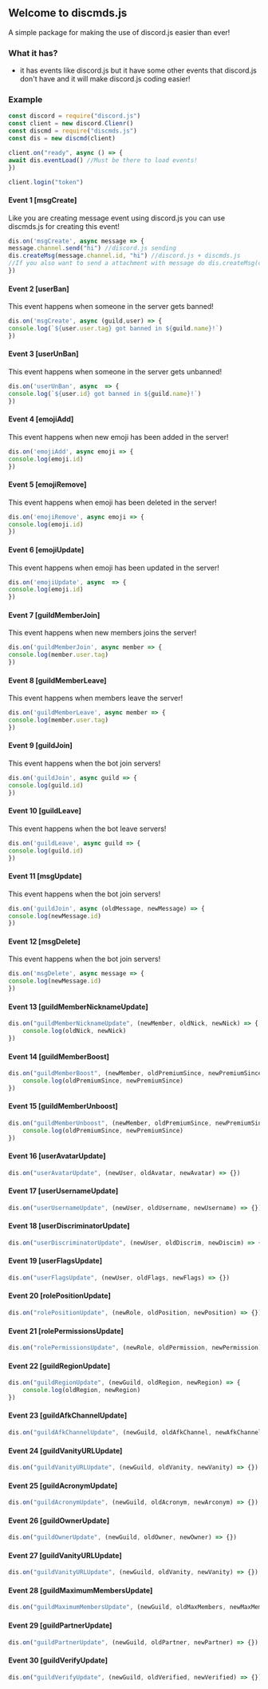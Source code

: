 ## Welcome to discmds.js

A simple package for making the use of discord.js easier than ever!

### What it has?
- it has events like discord.js but it have some other events that discord.js don't have and it will make discord.js coding easier!

### Example
```js
const discord = require("discord.js")
const client = new discord.Clienr()
const discmd = require("discmds.js")
const dis = new discmd(client)

client.on("ready", async () => {
await dis.eventLoad() //Must be there to load events!
})

client.login("token")
```

#### Event 1 [msgCreate] 
Like you are creating message event using discord.js you can use discmds.js for creating this event!
```js
dis.on('msgCreate', async message => {
message.channel.send("hi") //discord.js sending
dis.createMsg(message.channel.id, "hi") //discord.js + discmds.js
//If you also want to send a attachment with message do dis.createMsg(channeid, content, filelink)
})
```

#### Event 2 [userBan] 
This event happens when someone in the server gets banned!
```js
dis.on('msgCreate', async (guild,user) => {
console.log(`${user.user.tag} got banned in ${guild.name}!`)
})
```

#### Event 3 [userUnBan] 
This event happens when someone in the server gets unbanned!
```js
dis.on('userUnBan', async  => {
console.log(`${user.id} got banned in ${guild.name}!`)
})
```

#### Event 4 [emojiAdd] 
This event happens when new emoji has been added in the server!
```js
dis.on('emojiAdd', async emoji => {
console.log(emoji.id)
})
```

#### Event 5 [emojiRemove] 
This event happens when emoji has been deleted in the server!
```js
dis.on('emojiRemove', async emoji => {
console.log(emoji.id)
})
```

#### Event 6 [emojiUpdate] 
This event happens when emoji has been updated in the server!
```js
dis.on('emojiUpdate', async  => {
console.log(emoji.id)
})
```

#### Event 7 [guildMemberJoin] 
This event happens when new members joins the server!
```js
dis.on('guildMemberJoin', async member => {
console.log(member.user.tag)
})
```

#### Event 8 [guildMemberLeave] 
This event happens when members leave the server!
```js
dis.on('guildMemberLeave', async member => {
console.log(member.user.tag)
})
```

#### Event 9 [guildJoin] 
This event happens when the bot join servers!
```js
dis.on('guildJoin', async guild => {
console.log(guild.id)
})
```

#### Event 10 [guildLeave] 
This event happens when the bot leave servers!
```js
dis.on('guildLeave', async guild => {
console.log(guild.id)
})
```

#### Event 11 [msgUpdate] 
This event happens when the bot join servers!
```js
dis.on('guildJoin', async (oldMessage, newMessage) => {
console.log(newMessage.id)
})
```

#### Event 12 [msgDelete] 
This event happens when the bot join servers!
```js
dis.on('msgDelete', async message => {
console.log(newMessage.id)
})
```

#### Event 13 [guildMemberNicknameUpdate]
```js
dis.on("guildMemberNicknameUpdate", (newMember, oldNick, newNick) => {
    console.log(oldNick, newNick)
})
```

#### Event 14 [guildMemberBoost]
```js
dis.on("guildMemberBoost", (newMember, oldPremiumSince, newPremiumSince) => {
    console.log(oldPremiumSince, newPremiumSince)
})
```

#### Event 15 [guildMemberUnboost]
```js
dis.on("guildMemberUnboost", (newMember, oldPremiumSince, newPremiumSince) => {
    console.log(oldPremiumSince, newPremiumSince)
})
```

#### Event 16 [userAvatarUpdate]
```js
dis.on("userAvatarUpdate", (newUser, oldAvatar, newAvatar) => {})
```

#### Event 17 [userUsernameUpdate]
```js
dis.on("userUsernameUpdate", (newUser, oldUsername, newUsername) => {})
```

#### Event 18 [userDiscriminatorUpdate]
```js
dis.on("userDiscriminatorUpdate", (newUser, oldDiscrim, newDiscim) => {})
```

#### Event 19 [userFlagsUpdate]
```js
dis.on("userFlagsUpdate", (newUser, oldFlags, newFlags) => {})
```

#### Event 20 [rolePositionUpdate]
```js
dis.on("rolePositionUpdate", (newRole, oldPosition, newPosition) => {})
```

#### Event 21 [rolePermissionsUpdate]
```js
dis.on("rolePermissionsUpdate", (newRole, oldPermission, newPermission) => {})
```

#### Event 22 [guildRegionUpdate]
```js
dis.on("guildRegionUpdate", (newGuild, oldRegion, newRegion) => {
    console.log(oldRegion, newRegion)
})
```

#### Event 23 [guildAfkChannelUpdate]
```js
dis.on("guildAfkChannelUpdate", (newGuild, oldAfkChannel, newAfkChannel) => {})
```

#### Event 24 [guildVanityURLUpdate]
```js
dis.on("guildVanityURLUpdate", (newGuild, oldVanity, newVanity) => {})
```

#### Event 25 [guildAcronymUpdate]
```js
dis.on("guildAcronymUpdate", (newGuild, oldAcronym, newArconym) => {})
```

#### Event 26 [guildOwnerUpdate]
```js
dis.on("guildOwnerUpdate", (newGuild, oldOwner, newOwner) => {})
```

#### Event 27 [guildVanityURLUpdate]
```js
dis.on("guildVanityURLUpdate", (newGuild, oldVanity, newVanity) => {})
```

#### Event 28 [guildMaximumMembersUpdate]
```js
dis.on("guildMaximumMembersUpdate", (newGuild, oldMaxMembers, newMaxMembers) => {})
```

#### Event 29 [guildPartnerUpdate]
```js
dis.on("guildPartnerUpdate", (newGuild, oldPartner, newPartner) => {})
```

#### Event 30 [guildVerifyUpdate]
```js
dis.on("guildVerifyUpdate", (newGuild, oldVerified, newVerified) => {})
```
